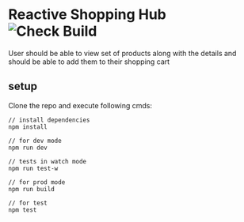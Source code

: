# Reactive Shopping Hub ![Check Build](https://github.com/vipulDessai/reactive-shopping-sim/workflows/Check%20Build/badge.svg)
User should be able to view set of products along with the details and should be able to add them to their shopping cart

## setup
Clone the repo and execute following cmds:
```
// install dependencies
npm install

// for dev mode
npm run dev

// tests in watch mode
npm run test-w

// for prod mode
npm run build

// for test
npm test
```
